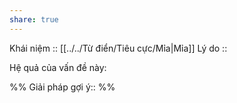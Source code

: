 ```yaml
---
share: true
---
```

Khái niệm :: [[../../Từ điển/Tiêu cực/Mỉa|Mỉa]]
Lý do :: 

Hệ quả của vấn đề này:


%%
Giải pháp gợi ý:: 
%%

